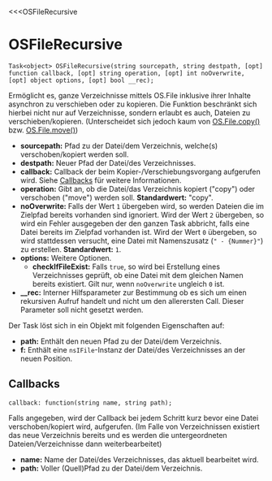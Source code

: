 ﻿<<<OSFileRecursive

# OSFileRecursive

```fnpreview
Task<object> OSFileRecursive(string sourcepath, string destpath, [opt] function callback, [opt] string operation, [opt] int noOverwrite, [opt] object options, [opt] bool __rec);
```
Ermöglicht es, ganze Verzeichnisse mittels OS.File inklusive ihrer Inhalte asynchron zu verschieben oder zu kopieren. Die Funktion beschränkt sich hierbei nicht nur auf Verzeichnisse, sondern erlaubt es auch, Dateien zu verschieben/kopieren. (Unterscheidet sich jedoch kaum von [OS.File.copy()](https://developer.mozilla.org/en-US/docs/Mozilla/JavaScript_code_modules/OSFile.jsm/OS.File_for_the_main_thread#OS.File.copy()) bzw. [OS.File.move()](https://developer.mozilla.org/en-US/docs/Mozilla/JavaScript_code_modules/OSFile.jsm/OS.File_for_the_main_thread#OS.File.move()))

* **sourcepath:**
  Pfad zu der Datei/dem Verzeichnis, welche(s) verschoben/kopiert werden soll.
* **destpath:**
  Neuer Pfad der Datei/des Verzeichnisses.
* **callback:**
  Callback der beim Kopier-/Verschiebungsvorgang aufgerufen wird. Siehe [Callbacks](#Callbacks) für weitere Informationen.
* **operation:**
  Gibt an, ob die Datei/das Verzeichnis kopiert ("copy") oder verschoben ("move") werden soll. **Standardwert:** "copy".
* **noOverwrite:**
  Falls der Wert ```1``` übergeben wird, so werden Dateien die im Zielpfad bereits vorhanden sind ignoriert. Wird der Wert ```2``` übergeben, so wird ein Fehler ausgegeben der den ganzen Task abbricht, falls eine Datei bereits im Zielpfad vorhanden ist. Wird der Wert ```0``` übergeben, so wird stattdessen versucht, eine Datei mit Namenszusatz (```" - {Nummer}"```) zu erstellen. **Standardwert:** ```1```.
* **options:**
  Weitere Optionen.
  * **checkIfFileExist:**
    Falls ```true```, so wird bei Erstellung eines Verzeichnisses geprüft, ob eine Datei mit dem gleichen Namen bereits existiert. Gilt nur, wenn ```noOverwrite``` ungleich ```0``` ist.
* **__rec:**
  Interner Hilfsparameter zur Bestimmung ob es sich um einen rekursiven Aufruf handelt und nicht um den allerersten Call. Dieser Parameter soll nicht gesetzt werden.

Der Task löst sich in ein Objekt mit folgenden Eigenschaften auf:
* **path:**
  Enthält den neuen Pfad zu der Datei/dem Verzeichnis.
* **f:**
  Enthält eine ```nsIFile```-Instanz der Datei/des Verzeichnisses an der neuen Position.

## Callbacks

```fnpreview
callback: function(string name, string path);
```
Falls angegeben, wird der Callback bei jedem Schritt kurz bevor eine Datei verschoben/kopiert wird, aufgerufen. (Im Falle von Verzeichnissen existiert das neue Verzeichnis bereits und es werden die untergeordneten Dateien/Verzeichnisse dann weiterbearbeitet)

* **name:**
  Name der Datei/des Verzeichnisses, das aktuell bearbeitet wird.
* **path:**
  Voller (Quell)Pfad zu der Datei/dem Verzeichnis.